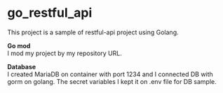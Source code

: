 # go_restful_api

This project is a sample of restful-api project using Golang.<br>

<b>Go mod</b><br>
I mod my project by my repository URL.

<b>Database</b><br>
I created MariaDB on container with port 1234 and I connected DB with gorm on golang.
The secret variables I kept it on .env file for DB sample.
